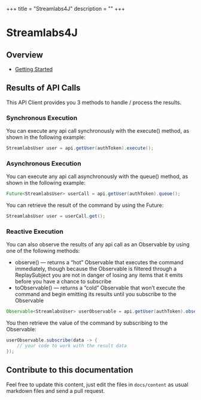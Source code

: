 +++
title = "Streamlabs4J"
description = ""
+++

# Streamlabs4J

## Overview

* [Getting Started](./getting-started)

## Results of API Calls

This API Client provides you 3 methods to handle / process the results.

### Synchronous Execution

You can execute any api call synchronously with the execute() method, as shown in the following example:

```java
StreamlabsUser user = api.getUser(authToken).execute();
```

### Asynchronous Execution

You can execute any api call asynchronously with the queue() method, as shown in the following example:

```java
Future<StreamlabsUser> userCall = api.getUser(authToken).queue();
```

You can retrieve the result of the command by using the Future:

```java
StreamlabsUser user = userCall.get();
```

### Reactive Execution

You can also observe the results of any api call as an Observable by using one of the following methods:

* observe() — returns a “hot” Observable that executes the command immediately, though because the Observable is filtered through a ReplaySubject you are not in danger of losing any items that it emits before you have a chance to subscribe
* toObservable() — returns a “cold” Observable that won’t execute the command and begin emitting its results until you subscribe to the Observable

```java
Observable<StreamlabsUser> userObservable = api.getUser(authToken).observe();
```

You then retrieve the value of the command by subscribing to the Observable:

```java
userObservable.subscribe(data -> {
    // your code to work with the result data
});
```

## Contribute to this documentation

Feel free to update this content, just edit the files in `docs/content` as usual markdown files and send a pull request.
